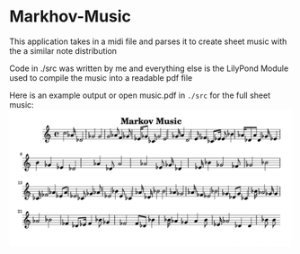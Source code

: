 # Markhov-Music
This application takes in a midi file and parses it to create sheet music with the a similar note distribution

Code in ./src was written by me and everything else is the LilyPond Module used to compile the music into a readable pdf file

Here is an example output or open music.pdf in `./src` for the full sheet music:
![test](Example.png?raw=true "Title")
